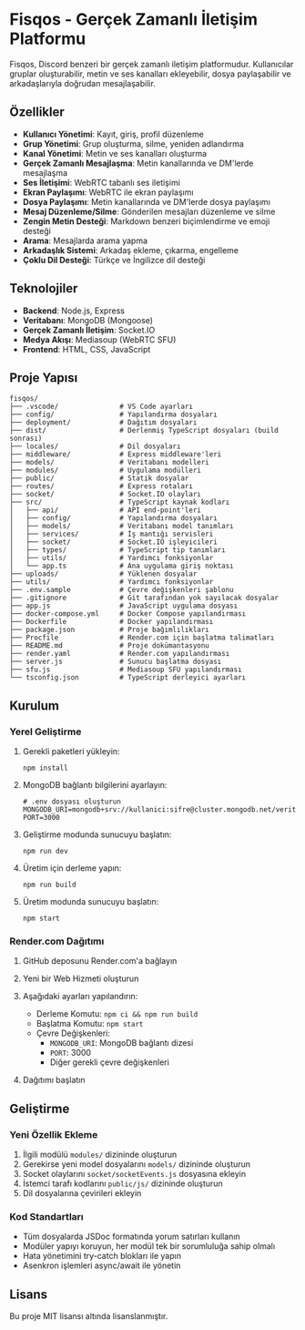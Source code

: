# Fisqos - Gerçek Zamanlı İletişim Platformu

Fisqos, Discord benzeri bir gerçek zamanlı iletişim platformudur. Kullanıcılar gruplar oluşturabilir, metin ve ses kanalları ekleyebilir, dosya paylaşabilir ve arkadaşlarıyla doğrudan mesajlaşabilir.

## Özellikler

- **Kullanıcı Yönetimi**: Kayıt, giriş, profil düzenleme
- **Grup Yönetimi**: Grup oluşturma, silme, yeniden adlandırma
- **Kanal Yönetimi**: Metin ve ses kanalları oluşturma
- **Gerçek Zamanlı Mesajlaşma**: Metin kanallarında ve DM'lerde mesajlaşma
- **Ses İletişimi**: WebRTC tabanlı ses iletişimi
- **Ekran Paylaşımı**: WebRTC ile ekran paylaşımı
- **Dosya Paylaşımı**: Metin kanallarında ve DM'lerde dosya paylaşımı
- **Mesaj Düzenleme/Silme**: Gönderilen mesajları düzenleme ve silme
- **Zengin Metin Desteği**: Markdown benzeri biçimlendirme ve emoji desteği
- **Arama**: Mesajlarda arama yapma
- **Arkadaşlık Sistemi**: Arkadaş ekleme, çıkarma, engelleme
- **Çoklu Dil Desteği**: Türkçe ve İngilizce dil desteği

## Teknolojiler

- **Backend**: Node.js, Express
- **Veritabanı**: MongoDB (Mongoose)
- **Gerçek Zamanlı İletişim**: Socket.IO
- **Medya Akışı**: Mediasoup (WebRTC SFU)
- **Frontend**: HTML, CSS, JavaScript

## Proje Yapısı

```
fisqos/
├── .vscode/               # VS Code ayarları
├── config/                # Yapılandırma dosyaları
├── deployment/            # Dağıtım dosyaları
├── dist/                  # Derlenmiş TypeScript dosyaları (build sonrası)
├── locales/               # Dil dosyaları
├── middleware/            # Express middleware'leri
├── models/                # Veritabanı modelleri
├── modules/               # Uygulama modülleri
├── public/                # Statik dosyalar
├── routes/                # Express rotaları
├── socket/                # Socket.IO olayları
├── src/                   # TypeScript kaynak kodları
│   ├── api/               # API end-point'leri
│   ├── config/            # Yapılandırma dosyaları
│   ├── models/            # Veritabanı model tanımları
│   ├── services/          # İş mantığı servisleri
│   ├── socket/            # Socket.IO işleyicileri
│   ├── types/             # TypeScript tip tanımları
│   ├── utils/             # Yardımcı fonksiyonlar
│   └── app.ts             # Ana uygulama giriş noktası
├── uploads/               # Yüklenen dosyalar
├── utils/                 # Yardımcı fonksiyonlar
├── .env.sample            # Çevre değişkenleri şablonu
├── .gitignore             # Git tarafından yok sayılacak dosyalar
├── app.js                 # JavaScript uygulama dosyası
├── docker-compose.yml     # Docker Compose yapılandırması
├── Dockerfile             # Docker yapılandırması
├── package.json           # Proje bağımlılıkları
├── Procfile               # Render.com için başlatma talimatları
├── README.md              # Proje dokümantasyonu
├── render.yaml            # Render.com yapılandırması
├── server.js              # Sunucu başlatma dosyası
├── sfu.js                 # Mediasoup SFU yapılandırması
└── tsconfig.json          # TypeScript derleyici ayarları
```

## Kurulum

### Yerel Geliştirme

1. Gerekli paketleri yükleyin:
   ```
   npm install
   ```

2. MongoDB bağlantı bilgilerini ayarlayın:
   ```
   # .env dosyası oluşturun
   MONGODB_URI=mongodb+srv://kullanici:sifre@cluster.mongodb.net/veritabani
   PORT=3000
   ```

3. Geliştirme modunda sunucuyu başlatın:
   ```
   npm run dev
   ```

4. Üretim için derleme yapın:
   ```
   npm run build
   ```

5. Üretim modunda sunucuyu başlatın:
   ```
   npm start
   ```

### Render.com Dağıtımı

1. GitHub deposunu Render.com'a bağlayın

2. Yeni bir Web Hizmeti oluşturun

3. Aşağıdaki ayarları yapılandırın:
   - Derleme Komutu: `npm ci && npm run build`
   - Başlatma Komutu: `npm start`
   - Çevre Değişkenleri:
     - `MONGODB_URI`: MongoDB bağlantı dizesi
     - `PORT`: 3000
     - Diğer gerekli çevre değişkenleri

4. Dağıtımı başlatın

## Geliştirme

### Yeni Özellik Ekleme

1. İlgili modülü `modules/` dizininde oluşturun
2. Gerekirse yeni model dosyalarını `models/` dizininde oluşturun
3. Socket olaylarını `socket/socketEvents.js` dosyasına ekleyin
4. İstemci tarafı kodlarını `public/js/` dizininde oluşturun
5. Dil dosyalarına çevirileri ekleyin

### Kod Standartları

- Tüm dosyalarda JSDoc formatında yorum satırları kullanın
- Modüler yapıyı koruyun, her modül tek bir sorumluluğa sahip olmalı
- Hata yönetimini try-catch blokları ile yapın
- Asenkron işlemleri async/await ile yönetin

## Lisans

Bu proje MIT lisansı altında lisanslanmıştır.
